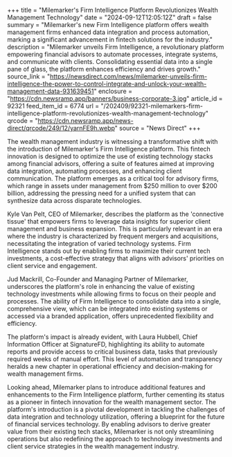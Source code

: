 +++
title = "Milemarker's Firm Intelligence Platform Revolutionizes Wealth Management Technology"
date = "2024-09-12T12:05:12Z"
draft = false
summary = "Milemarker's new Firm Intelligence platform offers wealth management firms enhanced data integration and process automation, marking a significant advancement in fintech solutions for the industry."
description = "Milemarker unveils Firm Intelligence, a revolutionary platform empowering financial advisors to automate processes, integrate systems, and communicate with clients. Consolidating essential data into a single pane of glass, the platform enhances efficiency and drives growth."
source_link = "https://newsdirect.com/news/milemarker-unveils-firm-intelligence-the-power-to-control-integrate-and-unlock-your-wealth-management-data-931639451"
enclosure = "https://cdn.newsramp.app/banners/business-corporate-3.jpg"
article_id = 92321
feed_item_id = 6774
url = "/202409/92321-milemarkers-firm-intelligence-platform-revolutionizes-wealth-management-technology"
qrcode = "https://cdn.newsramp.app/news-direct/qrcode/249/12/yarnFE9h.webp"
source = "News Direct"
+++

<p>The wealth management industry is witnessing a transformative shift with the introduction of Milemarker's Firm Intelligence platform. This fintech innovation is designed to optimize the use of existing technology stacks among financial advisors, offering a suite of features aimed at improving data integration, automating processes, and enhancing client communication. The platform emerges as a critical tool for advisory firms, which range in assets under management from $250 million to over $200 billion, addressing the pressing need for a unified system that can synthesize data across disparate technologies.</p><p>Kyle Van Pelt, CEO of Milemarker, describes the platform as the 'connective tissue' that empowers firms to leverage data insights for superior client management and business expansion. This is particularly relevant in an era where the industry is characterized by frequent mergers and acquisitions, necessitating the integration of varied technology systems. Firm Intelligence stands out by enabling firms to maximize their current tech investments, a cost-effective strategy that aligns with advisors' priorities on client service and engagement.</p><p>Jud Mackrill, Co-Founder and Managing Partner of Milemarker, underscores the platform's role in enhancing the value of existing technology investments while allowing firms to focus on their people and processes. The ability of Firm Intelligence to consolidate data into a single, comprehensive view, which can be integrated into existing systems or accessed via a branded application, offers unprecedented flexibility and efficiency.</p><p>The platform's impact is already evident, with Laura Hubbell, Chief Information Officer at SignatureFD, highlighting its ability to automate reports and provide access to critical business data, tasks that previously required weeks of manual effort. This level of automation and transparency heralds a new chapter in operational efficiency and decision-making for wealth management firms.</p><p>Looking ahead, Milemarker plans to introduce additional features and enhancements to the Firm Intelligence platform, further cementing its status as a pioneer in fintech innovation for the wealth management sector. The platform's introduction is a pivotal development in tackling the challenges of data integration and technology utilization, offering a blueprint for the future of financial services technology. By enabling advisors to derive greater value from their existing tech stacks, Milemarker is not only streamlining operations but also redefining the approach to technology investments and client service strategies in the wealth management industry.</p>